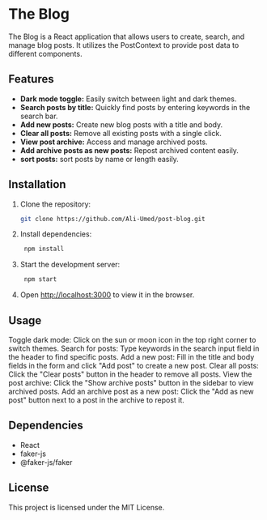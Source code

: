 # The  Blog

The  Blog is a React application that allows users to create, search, and manage blog posts. It utilizes the PostContext to provide post data to different components.

## Features

- **Dark mode toggle:** Easily switch between light and dark themes.
- **Search posts by title:** Quickly find posts by entering keywords in the search bar.
- **Add new posts:** Create new blog posts with a title and body.
- **Clear all posts:** Remove all existing posts with a single click.
- **View post archive:** Access and manage archived posts.
- **Add archive posts as new posts:** Repost archived content easily.
- **sort posts:** sort posts by name or length easily.

## Installation

1. Clone the repository:

   ```bash
   git clone https://github.com/Ali-Umed/post-blog.git
   ```

2. Install dependencies:

   ```bash
    npm install
   ```

3. Start the development server:

   ```bash
    npm start
   ```

4. Open [http://localhost:3000](http://localhost:3000) to view it in the browser.

## Usage

Toggle dark mode: Click on the sun or moon icon in the top right corner to switch themes.
Search for posts: Type keywords in the search input field in the header to find specific posts.
Add a new post: Fill in the title and body fields in the form and click "Add post" to create a new post.
Clear all posts: Click the "Clear posts" button in the header to remove all posts.
View the post archive: Click the "Show archive posts" button in the sidebar to view archived posts.
Add an archive post as a new post: Click the "Add as new post" button next to a post in the archive to repost it.

## Dependencies

- React
- faker-js
- @faker-js/faker

## License

This project is licensed under the MIT License.